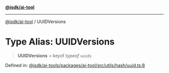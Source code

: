 [**@isdk/ai-tool**](../README.md)

***

[@isdk/ai-tool](../globals.md) / UUIDVersions

# Type Alias: UUIDVersions

> **UUIDVersions** = keyof *typeof* `uuids`

Defined in: [@isdk/ai-tools/packages/ai-tool/src/utils/hash/uuid.ts:8](https://github.com/isdk/ai-tool.js/blob/fb1809b53cc75a30928176c26910792b6b8a96e1/src/utils/hash/uuid.ts#L8)
